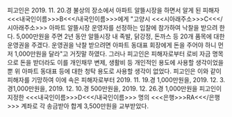 피고인은 2019. 11. 20.경 불상의 장소에서 아파트 알뜰시장을 하면서 알게 된 피해자 <<<내국인이름>>>B<<</내국인이름>>>에게 "고양시 <<<시아래주소>>>C<<</시아래주소>>> 아파트 알뜰시장 운영자를 선정하는 입찰에 참가하여 낙찰을 받으려 한다. 5,000만원을 주면 2년 동안 알뜰시장 내 족발, 닭강정, 돈까스 등 20개 품목에 대한 운영권을 주겠다. 운영권을 낙찰 받으려면 아파트 동대표 회장에게 돈을 주어야 하니 먼저 1,000만원을 달라"고 거짓말 하였다. 그러나 피고인은 피해자로부터 로비 자금 명목으로 돈을 받더라도 이를 개인채무 변제, 생활비 등 개인적인 용도에 사용할 생각이었을 뿐 위 아파트 동대표 등에 대한 청탁 용도로 사용할 생각이 없었다. 피고인은 이와 같이 피해자를 기망하여 이에 속은 피해자로부터 2019. 11. 19.경 1,000만원을, 2019. 12. 3.경1,000만원을, 2019. 12. 10.경 500만원을, 2019. 12. 26.경 1,000만원을 피고인이 지정한 <<<내국인이름>>>D<<</내국인이름>>> 명의 <<<은행>>>RA<<</은행>>> 계좌로 각 송금받아 합계 3,500만원을 교부받았다.